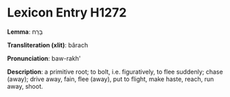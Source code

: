 # Lexicon Entry H1272

**Lemma**: בָּרַח

**Transliteration (xlit)**: bârach

**Pronunciation**: baw-rakh'

**Description**:
a primitive root; to bolt, i.e. figuratively, to flee suddenly; chase (away); drive away, fain, flee (away), put to flight, make haste, reach, run away, shoot.
